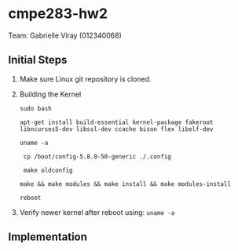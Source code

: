 # cmpe283-hw2

Team: Gabrielle Viray (012340068)

## Initial Steps
1. Make sure Linux git repository is cloned.
2. Building the Kernel<br>
  
    ```sudo bash```

    ```apt-get install build-essential kernel-package fakeroot libncurses5-dev libssl-dev ccache bison flex libelf-dev ```
    
    ```uname -a```
    

    ``` cp /boot/config-5.8.0-50-generic ./.config```
    
 
    ``` make oldconfig```
    
 
    ```make && make modules && make install && make modules-install```
    
 
    ```reboot```
    
3. Verify newer kernel after reboot using: ```uname -a```
    
## Implementation
